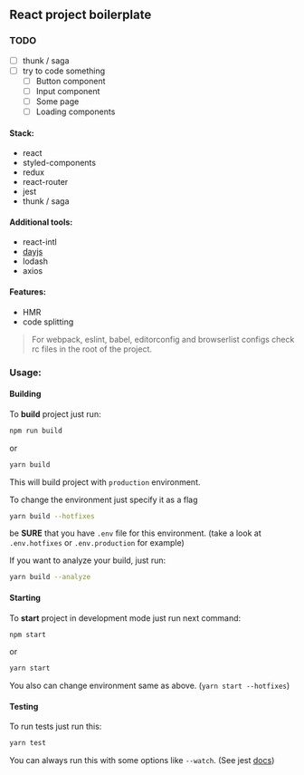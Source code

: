 ## React project boilerplate

### TODO
- [ ] thunk / saga
- [ ] try to code something
  - [ ] Button component
  - [ ] Input component
  - [ ] Some page
  - [ ] Loading components

#### Stack:
- react
- styled-components
- redux
- react-router
- jest
- thunk / saga

#### Additional tools:
- react-intl
- [dayjs](https://github.com/iamkun/dayjs)
- lodash
- axios

#### Features:
- HMR
- code splitting

> For webpack, eslint, babel, editorconfig and browserlist configs check rc files in the root of the project.

### Usage:

#### Building

To **build** project just run:
```bash
npm run build
```

or

```bash
yarn build
```

This will build project with `production` environment.

To change the environment just specify it as a flag
```bash
yarn build --hotfixes
```

be **SURE** that you have `.env` file for this environment. (take a look at `.env.hotfixes` or `.env.production` for example)

If you want to analyze your build, just run:
```bash
yarn build --analyze
```

#### Starting

To **start** project in development mode just run next command:

```bash
npm start
```

or

```bash
yarn start
```

You also can change environment same as above. (`yarn start --hotfixes`)

#### Testing

To run tests just run this:
```bash
yarn test
```

You can always run this with some options like `--watch`. (See jest [docs](https://jestjs.io/docs/en/cli))
